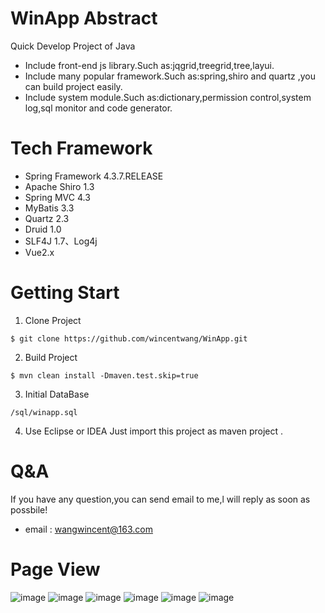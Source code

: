 # WinApp Abstract
Quick Develop Project of Java 
* Include front-end js library.Such as:jqgrid,treegrid,tree,layui.
* Include many popular framework.Such as:spring,shiro and quartz ,you can build project easily. 
* Include system module.Such as:dictionary,permission control,system log,sql monitor and code generator.


# Tech Framework

* Spring Framework 4.3.7.RELEASE
* Apache Shiro 1.3
* Spring MVC 4.3
* MyBatis 3.3
* Quartz 2.3
* Druid 1.0
* SLF4J 1.7、Log4j
* Vue2.x

# Getting Start

1. Clone Project 
```
$ git clone https://github.com/wincentwang/WinApp.git
```
2. Build Project 
```
$ mvn clean install -Dmaven.test.skip=true
```
3. Initial DataBase
```
/sql/winapp.sql
```
4. Use Eclipse or IDEA 
Just import this project as maven project .


# Q&A

If you have any question,you can send email to me,l will reply as soon as possbile!

* email : wangwincent@163.com


# Page View
![image](https://github.com/wincentwang/WinApp/tree/master/winapp-web/src/main/webapp/static/img/1.jpg)
![image](https://github.com/wincentwang/WinApp/tree/master/winapp-web/src/main/webapp/static/img/2.jpg)
![image](https://github.com/wincentwang/WinApp/tree/master/winapp-web/src/main/webapp/static/img/3.jpg)
![image](https://github.com/wincentwang/WinApp/tree/master/winapp-web/src/main/webapp/static/img/4.jpg)
![image](https://github.com/wincentwang/WinApp/tree/master/winapp-web/src/main/webapp/static/img/5.jpg)
![image](https://github.com/wincentwang/WinApp/tree/master/winapp-web/src/main/webapp/static/img/donate.jpg)

